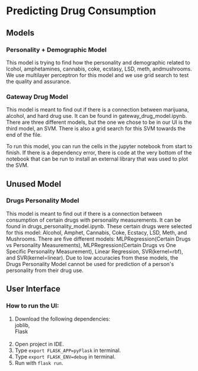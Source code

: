 # Predicting Drug Consumption

## Models

### Personality + Demographic Model

This model is trying to find how the personality and demographic related to lcohol, amphetamines, cannabis, coke, ecstasy, LSD, meth, andmushrooms. We use multilayer perceptron for this model and we use grid search to test the quality and assurance.

### Gateway Drug Model

This model is meant to find out if there is a connection between marijuana, alcohol, and hard drug use. It can be found in gateway_drug_model.ipynb. There are three different models, but the one we chose to be in our UI is the third model, an SVM. There is also a grid search for this SVM towards the end of the file.

To run this model, you can run the cells in the jupyter notebook from start to finish. If there is a dependency error, there is code at the very bottom of the notebook that can be run to install an external library that was used to plot the SVM.

## Unused Model

### Drugs Personality Model

This model is meant to find out if there is a connection between consumption of certain drugs with personality measurements. It can be found in drugs_personality_model.ipynb. These certain drugs were selected for this model: Alcohol, Amphet, Cannabis, Coke, Ecstacy, LSD, Meth, and Mushrooms. There are five different models: MLPRegression(Certain Drugs vs Personality Measurements), MLPRegression(Certain Drugs vs One Specific Personality Measurement), Linear Regression, SVR(kernel=rbf), and SVR(kernel=linear). Due to low accuracies from these models, the Drugs Personality Model cannot be used for prediction of a person's personality from their drug use.

## User Interface

### How to run the UI: <br/>

1. Download the following dependencies: <br/>
   joblib, <br/>
   Flask <br/>
   <br/>
2. Open project in IDE. <br/>
3. Type `export FLASK_APP=pyFlask` in terminal. <br/>
4. Type `export FLASK_ENV=debug` in terminal. <br/>
5. Run with `flask run`. <br/>

